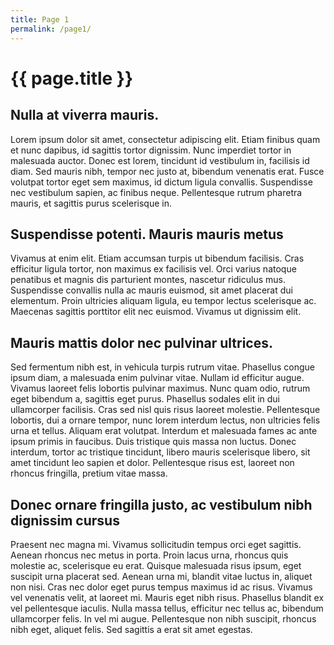 ```yaml
---
title: Page 1
permalink: /page1/
---
```

# {{ page.title }}

## Nulla at viverra mauris.
Lorem ipsum dolor sit amet, consectetur adipiscing elit. Etiam finibus quam et
nunc dapibus, id sagittis tortor dignissim. Nunc imperdiet tortor in malesuada
auctor. Donec est lorem, tincidunt id vestibulum in, facilisis id diam. Sed
mauris nibh, tempor nec justo at, bibendum venenatis erat. Fusce volutpat
tortor eget sem maximus, id dictum ligula convallis. Suspendisse nec vestibulum
sapien, ac finibus neque. Pellentesque rutrum pharetra mauris, et sagittis
purus scelerisque in.

## Suspendisse potenti. Mauris mauris metus
Vivamus at enim elit. Etiam accumsan turpis ut bibendum facilisis. Cras
efficitur ligula tortor, non maximus ex facilisis vel. Orci varius natoque
penatibus et magnis dis parturient montes, nascetur ridiculus mus. Suspendisse
convallis nulla ac mauris euismod, sit amet placerat dui elementum. Proin
ultricies aliquam ligula, eu tempor lectus scelerisque ac. Maecenas sagittis
porttitor elit nec euismod. Vivamus ut dignissim elit.

## Mauris mattis dolor nec pulvinar ultrices. 
Sed fermentum nibh est, in vehicula turpis rutrum vitae. Phasellus congue ipsum
diam, a malesuada enim pulvinar vitae. Nullam id efficitur augue. Vivamus
laoreet felis lobortis pulvinar maximus. Nunc quam odio, rutrum eget bibendum
a, sagittis eget purus. Phasellus sodales elit in dui ullamcorper facilisis.
Cras sed nisl quis risus laoreet molestie. Pellentesque lobortis, dui a ornare
tempor, nunc lorem interdum lectus, non ultricies felis urna et tellus. Aliquam
erat volutpat. Interdum et malesuada fames ac ante ipsum primis in faucibus.
Duis tristique quis massa non luctus. Donec interdum, tortor ac tristique
tincidunt, libero mauris scelerisque libero, sit amet tincidunt leo sapien et
dolor. Pellentesque risus est, laoreet non rhoncus fringilla, pretium vitae
massa.

## Donec ornare fringilla justo, ac vestibulum nibh dignissim cursus
Praesent nec magna mi. Vivamus sollicitudin tempus orci eget sagittis. Aenean
rhoncus nec metus in porta. Proin lacus urna, rhoncus quis molestie ac,
scelerisque eu erat. Quisque malesuada risus ipsum, eget suscipit urna placerat
sed. Aenean urna mi, blandit vitae luctus in, aliquet non nisi. Cras nec dolor
eget purus tempus maximus id ac risus. Vivamus vel venenatis velit, at laoreet
mi. Mauris eget nibh risus. Phasellus blandit ex vel pellentesque iaculis.
Nulla massa tellus, efficitur nec tellus ac, bibendum ullamcorper felis. In vel
mi augue. Pellentesque non nibh suscipit, rhoncus nibh eget, aliquet felis. Sed
sagittis a erat sit amet egestas.
